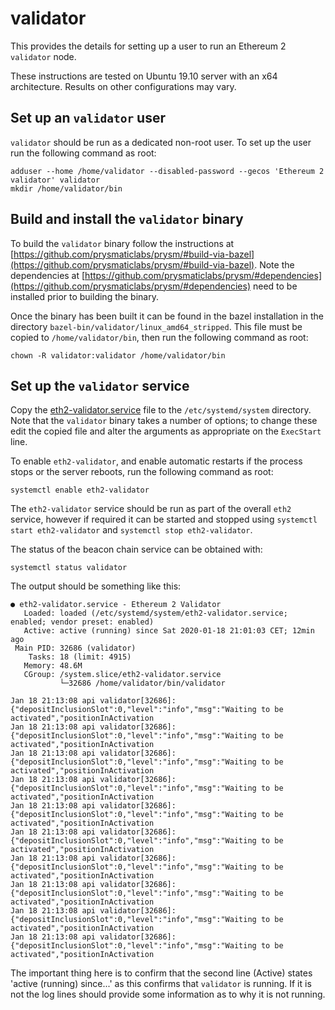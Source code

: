 # validator

This provides the details for setting up a user to run an Ethereum 2 `validator` node.

These instructions are tested on Ubuntu 19.10 server with an x64 architecture.  Results on other configurations may vary.

## Set up an `validator` user

`validator` should be run as a dedicated non-root user.  To set up the user run the following command as root:

```
adduser --home /home/validator --disabled-password --gecos 'Ethereum 2 validator' validator
mkdir /home/validator/bin
```

## Build and install the `validator` binary

To build the `validator` binary follow the instructions at [https://github.com/prysmaticlabs/prysm/#build-via-bazel](https://github.com/prysmaticlabs/prysm/#build-via-bazel).  Note the dependencies at [https://github.com/prysmaticlabs/prysm/#dependencies](https://github.com/prysmaticlabs/prysm/#dependencies) need to be installed prior to building the binary.

Once the binary has been built it can be found in the bazel installation in the directory `bazel-bin/validator/linux_amd64_stripped`.  This file must be copied to `/home/validator/bin`, then run the following command as root:

```
chown -R validator:validator /home/validator/bin
```

## Set up the `validator` service

Copy the [eth2-validator.service](eth2-validator.service) file to the `/etc/systemd/system` directory.  Note that the `validator` binary takes a number of options; to change these edit the copied file and alter the arguments as appropriate on the `ExecStart` line.

To enable `eth2-validator`, and enable automatic restarts if the process stops or the server reboots, run the following command as root:

```
systemctl enable eth2-validator
```

The `eth2-validator` service should be run as part of the overall `eth2` service, however if required it can be started and stopped using `systemctl start eth2-validator` and `systemctl stop eth2-validator`.
  
The status of the beacon chain service can be obtained with:

```
systemctl status validator
```

The output should be something like this:

```
● eth2-validator.service - Ethereum 2 Validator
   Loaded: loaded (/etc/systemd/system/eth2-validator.service; enabled; vendor preset: enabled)
   Active: active (running) since Sat 2020-01-18 21:01:03 CET; 12min ago
 Main PID: 32686 (validator)
    Tasks: 18 (limit: 4915)
   Memory: 48.6M
   CGroup: /system.slice/eth2-validator.service
           └─32686 /home/validator/bin/validator

Jan 18 21:13:08 api validator[32686]: {"depositInclusionSlot":0,"level":"info","msg":"Waiting to be activated","positionInActivation
Jan 18 21:13:08 api validator[32686]: {"depositInclusionSlot":0,"level":"info","msg":"Waiting to be activated","positionInActivation
Jan 18 21:13:08 api validator[32686]: {"depositInclusionSlot":0,"level":"info","msg":"Waiting to be activated","positionInActivation
Jan 18 21:13:08 api validator[32686]: {"depositInclusionSlot":0,"level":"info","msg":"Waiting to be activated","positionInActivation
Jan 18 21:13:08 api validator[32686]: {"depositInclusionSlot":0,"level":"info","msg":"Waiting to be activated","positionInActivation
Jan 18 21:13:08 api validator[32686]: {"depositInclusionSlot":0,"level":"info","msg":"Waiting to be activated","positionInActivation
Jan 18 21:13:08 api validator[32686]: {"depositInclusionSlot":0,"level":"info","msg":"Waiting to be activated","positionInActivation
Jan 18 21:13:08 api validator[32686]: {"depositInclusionSlot":0,"level":"info","msg":"Waiting to be activated","positionInActivation
Jan 18 21:13:08 api validator[32686]: {"depositInclusionSlot":0,"level":"info","msg":"Waiting to be activated","positionInActivation
Jan 18 21:13:08 api validator[32686]: {"depositInclusionSlot":0,"level":"info","msg":"Waiting to be activated","positionInActivation
```

The important thing here is to confirm that the second line (Active) states 'active (running) since...' as this confirms that `validator` is running.  If it is not the log lines should provide some information as to why it is not running.
